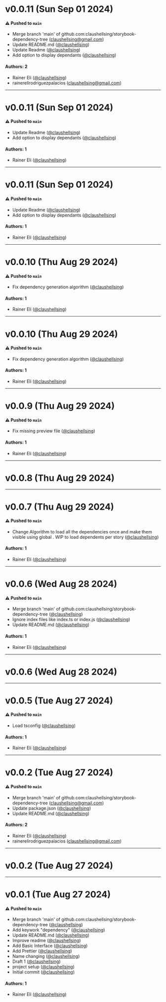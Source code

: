 # v0.0.11 (Sun Sep 01 2024)

#### ⚠️ Pushed to `main`

- Merge branch 'main' of github.com:claushellsing/storybook-dependency-tree (claushellsing@gmail.com)
- Update README.md ([@claushellsing](https://github.com/claushellsing))
- Update Readme ([@claushellsing](https://github.com/claushellsing))
- Add option to display dependants ([@claushellsing](https://github.com/claushellsing))

#### Authors: 2

- Rainer Eli ([@claushellsing](https://github.com/claushellsing))
- rainerelirodriguezpalacios (claushellsing@gmail.com)

---

# v0.0.11 (Sun Sep 01 2024)

#### ⚠️ Pushed to `main`

- Update Readme ([@claushellsing](https://github.com/claushellsing))
- Add option to display dependants ([@claushellsing](https://github.com/claushellsing))

#### Authors: 1

- Rainer Eli ([@claushellsing](https://github.com/claushellsing))

---

# v0.0.11 (Sun Sep 01 2024)

#### ⚠️ Pushed to `main`

- Update Readme ([@claushellsing](https://github.com/claushellsing))
- Add option to display dependants ([@claushellsing](https://github.com/claushellsing))

#### Authors: 1

- Rainer Eli ([@claushellsing](https://github.com/claushellsing))

---

# v0.0.10 (Thu Aug 29 2024)

#### ⚠️ Pushed to `main`

- Fix dependency generation algorithm ([@claushellsing](https://github.com/claushellsing))

#### Authors: 1

- Rainer Eli ([@claushellsing](https://github.com/claushellsing))

---

# v0.0.10 (Thu Aug 29 2024)

#### ⚠️ Pushed to `main`

- Fix dependency generation algorithm ([@claushellsing](https://github.com/claushellsing))

#### Authors: 1

- Rainer Eli ([@claushellsing](https://github.com/claushellsing))

---

# v0.0.9 (Thu Aug 29 2024)

#### ⚠️ Pushed to `main`

- Fix missing preview file ([@claushellsing](https://github.com/claushellsing))

#### Authors: 1

- Rainer Eli ([@claushellsing](https://github.com/claushellsing))

---

# v0.0.8 (Thu Aug 29 2024)



---

# v0.0.7 (Thu Aug 29 2024)

#### ⚠️ Pushed to `main`

- Change Algorithm to load all the dependencies once and make them visible using global . WIP to load dependents per story ([@claushellsing](https://github.com/claushellsing))

#### Authors: 1

- Rainer Eli ([@claushellsing](https://github.com/claushellsing))

---

# v0.0.6 (Wed Aug 28 2024)

#### ⚠️ Pushed to `main`

- Merge branch 'main' of github.com:claushellsing/storybook-dependency-tree ([@claushellsing](https://github.com/claushellsing))
- Ignore index files like index.ts or index.js ([@claushellsing](https://github.com/claushellsing))
- Update README.md ([@claushellsing](https://github.com/claushellsing))

#### Authors: 1

- Rainer Eli ([@claushellsing](https://github.com/claushellsing))

---

# v0.0.6 (Wed Aug 28 2024)



---

# v0.0.5 (Tue Aug 27 2024)

#### ⚠️ Pushed to `main`

- Load tsconfig ([@claushellsing](https://github.com/claushellsing))

#### Authors: 1

- Rainer Eli ([@claushellsing](https://github.com/claushellsing))

---

# v0.0.2 (Tue Aug 27 2024)

#### ⚠️ Pushed to `main`

- Merge branch 'main' of github.com:claushellsing/storybook-dependency-tree (claushellsing@gmail.com)
- Update package.json ([@claushellsing](https://github.com/claushellsing))
- Update README.md ([@claushellsing](https://github.com/claushellsing))

#### Authors: 2

- Rainer Eli ([@claushellsing](https://github.com/claushellsing))
- rainerelirodriguezpalacios (claushellsing@gmail.com)

---

# v0.0.2 (Tue Aug 27 2024)



---

# v0.0.1 (Tue Aug 27 2024)

#### ⚠️ Pushed to `main`

- Merge branch 'main' of github.com:claushellsing/storybook-dependency-tree ([@claushellsing](https://github.com/claushellsing))
- Add keywork "dependency" ([@claushellsing](https://github.com/claushellsing))
- Update README.md ([@claushellsing](https://github.com/claushellsing))
- Improve readme ([@claushellsing](https://github.com/claushellsing))
- Add Basic Interface ([@claushellsing](https://github.com/claushellsing))
- Add Prettier ([@claushellsing](https://github.com/claushellsing))
- Name changing ([@claushellsing](https://github.com/claushellsing))
- Draft 1 ([@claushellsing](https://github.com/claushellsing))
- project setup ([@claushellsing](https://github.com/claushellsing))
- Initial commit ([@claushellsing](https://github.com/claushellsing))

#### Authors: 1

- Rainer Eli ([@claushellsing](https://github.com/claushellsing))
